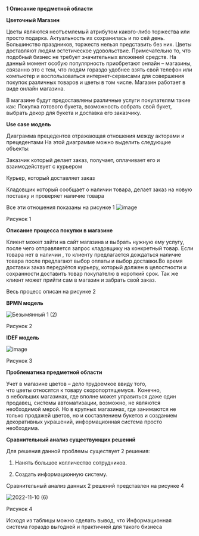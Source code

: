﻿**1 Описание предметной области** 

**Цветочный Магазин**

Цветы являются неотъемлемый атрибутом какого-либо торжества или просто подарка. Актуальность их сохранилась и по сей день. Большинство праздников, торжеств нельзя представить без них. Цветы доставляют людям эстетическое удовольствие. Примечательно то, что подобный бизнес не требует значительных вложений средств. На данный момент особую популярность приобретают онлайн – магазины, связанно это с тем, что людям гораздо удобнее взять свой телефон или компьютер и воспользоваться интернет-сервисами для совершения покупок различных товаров и цветы в том числе. Магазин работает в  виде онлайн магазина.

В магазине будут предоставлены различные услуги покупателям такие как: Покупка готового букета, возможность собрать свой букет, выбрать декор для букета и доставка его заказчику.

**Use case модель**

Диаграмма прецедентов отражающая отношения между акторами и прецедентами
На этой диаграмме можно выделить следующие объекты:

Заказчик который делает заказ, получает, оплачивает его и взаимодействует с курьером

Курьер, который доставляет заказ

Кладовщик который сообщает о наличии товара, делает заказ на новую поставку и проверяет наличие товара 

Все эти отношения показаны на рисунке 1 
![image](https://user-images.githubusercontent.com/105597940/200940883-876e5fd3-3f99-4f19-aa09-41d148be0107.png)

Рисунок 1

**Описание процесса покупки в магазине**

Клиент может зайти на сайт магазина и выбрать нужную ему услугу, после чего отправляется запрос кладовщику на конкретный товар. Если товара нет в наличии , то клиенту предлагается дождаться наличие товара после предлагают выбор оплаты и выбор доставки.Во время доставки заказ передаётся курьеру, который должен в целостности и сохранности доставить товар покупателю в короткий срок. Так же клиент может прийти сам в магазин и забрать свой заказ.

Весь процесс описан на рисунке 2 

**BPMN модель**

![Безымянный 1 (2)](https://user-images.githubusercontent.com/105597940/200934762-ecc5d71c-ecf7-4b1e-9660-bad4cda44e22.png)

Рисунок 2 

**IDEF модель**

![image](https://user-images.githubusercontent.com/105597940/200942205-4a96184c-b9e0-47f1-acb2-604642a560b2.png)

Рисунок 3 

**Проблематика предметной области**

Учет в магазине цветов – дело трудоемкое ввиду того, что цветы относятся к товару скоропортящемуся.  Конечно, в небольших магазинах, где вполне может управиться даже один продавец, системы автоматизации, возможно, не являются необходимой мерой. Но в крупных магазинах, где занимаются не только продажей цветов, но и составлением букетов и созданием декоративных украшений, информационная система просто необходима. 


**Сравнительный анализ существующих решений**

Для решения данной проблемы существует 2 решения:

1) Нанять большое колличество сотрудников. 

2) Создать информационную систему. 

Сравнительный анализ данных 2 решений представлен на рисунке 4

![2022-11-10 (6)](https://user-images.githubusercontent.com/105597940/201151664-6bbadb83-b577-4f36-b98b-31af9305d318.png)

Рисунок 4

Исходя из таблицы можно сделать вывод, что Информационная система гораздо выгодней и практичней для такого бизнеса








